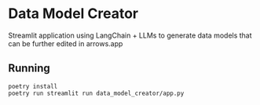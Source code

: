 # Data Model Creator
Streamlit application using LangChain + LLMs to generate data models that can be further edited in arrows.app

## Running
```
poetry install
poetry run streamlit run data_model_creator/app.py
```